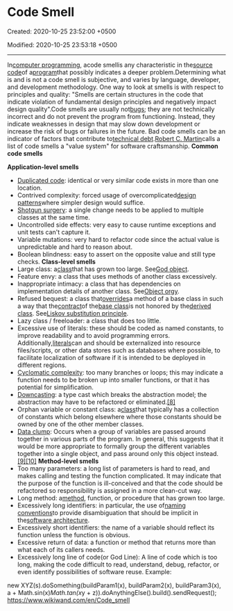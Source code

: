 # Code Smell

Created: 2020-10-25 23:52:00 +0500

Modified: 2020-10-25 23:53:18 +0500

---

In[computer programming](https://www.wikiwand.com/en/Computer_programming), acode smellis any characteristic in the[source code](https://www.wikiwand.com/en/Source_code)of a[program](https://www.wikiwand.com/en/Computer_program)that possibly indicates a deeper problem.Determining what is and is not a code smell is subjective, and varies by language, developer, and development methodology.
One way to look at smells is with respect to principles and quality: "Smells are certain structures in the code that indicate violation of fundamental design principles and negatively impact design quality".Code smells are usually not[bugs](https://www.wikiwand.com/en/Software_bug); they are not technically incorrect and do not prevent the program from functioning. Instead, they indicate weaknesses in design that may slow down development or increase the risk of bugs or failures in the future. Bad code smells can be an indicator of factors that contribute to[technical debt](https://www.wikiwand.com/en/Technical_debt).[Robert C. Martin](https://www.wikiwand.com/en/Robert_C._Martin)calls a list of code smells a "value system" for software craftsmanship.
**Common code smells**

**Application-level smells**
-   [Duplicated code](https://www.wikiwand.com/en/Duplicate_code): identical or very similar code exists in more than one location.
-   Contrived complexity: forced usage of overcomplicated[design patterns](https://www.wikiwand.com/en/Design_pattern_(computer_science))where simpler design would suffice.
-   [Shotgun surgery](https://www.wikiwand.com/en/Shotgun_surgery): a single change needs to be applied to multiple classes at the same time.
-   Uncontrolled side effects: very easy to cause runtime exceptions and unit tests can't capture it.
-   Variable mutations: very hard to refactor code since the actual value is unpredictable and hard to reason about.
-   Boolean blindness: easy to assert on the opposite value and still type checks.
**Class-level smells**
-   Large class: a[class](https://www.wikiwand.com/en/Class_(computer_science))that has grown too large. See[God object](https://www.wikiwand.com/en/God_object).
-   Feature envy: a class that uses methods of another class excessively.
-   Inappropriate intimacy: a class that has dependencies on implementation details of another class. See[Object orgy](https://www.wikiwand.com/en/Object_orgy).
-   Refused bequest: a class that[overrides](https://www.wikiwand.com/en/Method_overriding_(programming))a method of a base class in such a way that the[contract](https://www.wikiwand.com/en/Contract_(software))of the[base class](https://www.wikiwand.com/en/Base_class)is not honored by the[derived class](https://www.wikiwand.com/en/Derived_class). See[Liskov substitution principle](https://www.wikiwand.com/en/Liskov_substitution_principle).
-   Lazy class / freeloader: a class that does too little.
-   Excessive use of literals: these should be coded as named constants, to improve readability and to avoid programming errors. Additionally,[literals](https://www.wikiwand.com/en/Literal_(computer_programming))can and should be externalized into resource files/scripts, or other data stores such as databases where possible, to facilitate localization of software if it is intended to be deployed in different regions.
-   [Cyclomatic complexity](https://www.wikiwand.com/en/Cyclomatic_complexity): too many branches or loops; this may indicate a function needs to be broken up into smaller functions, or that it has potential for simplification.
-   [Downcasting](https://www.wikiwand.com/en/Downcasting): a type cast which breaks the abstraction model; the abstraction may have to be refactored or eliminated.[[8]](https://www.wikiwand.com/en/Code_smell#citenote8)
-   Orphan variable or constant class: a[class](https://www.wikiwand.com/en/Class_(computer_science))that typically has a collection of constants which belong elsewhere where those constants should be owned by one of the other member classes.
-   [Data clump](https://www.wikiwand.com/en/Data_Clump_(Code_Smell)): Occurs when a group of variables are passed around together in various parts of the program. In general, this suggests that it would be more appropriate to formally group the different variables together into a single object, and pass around only this object instead.[[9]](https://www.wikiwand.com/en/Code_smell#citenote9)[[10]](https://www.wikiwand.com/en/Code_smell#citenote10)
**Method-level smells**
-   Too many parameters: a long list of parameters is hard to read, and makes calling and testing the function complicated. It may indicate that the purpose of the function is ill-conceived and that the code should be refactored so responsibility is assigned in a more clean-cut way.
-   Long method: a[method](https://www.wikiwand.com/en/Method_(computer_science)), function, or procedure that has grown too large.
-   Excessively long identifiers: in particular, the use of[naming conventions](https://www.wikiwand.com/en/Naming_convention_(programming))to provide disambiguation that should be implicit in the[software architecture](https://www.wikiwand.com/en/Software_architecture).
-   Excessively short identifiers: the name of a variable should reflect its function unless the function is obvious.
-   Excessive return of data: a function or method that returns more than what each of its callers needs.
-   Excessively long line of code(or God Line): A line of code which is too long, making the code difficult to read, understand, debug, refactor, or even identify possibilities of software reuse. Example:

new XYZ(s).doSomething(buildParam1(x), buildParam2(x), buildParam3(x), a + Math.sin(x)*Math.tan(x*y + z)).doAnythingElse().build().sendRequest();
<https://www.wikiwand.com/en/Code_smell>
